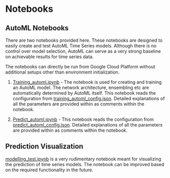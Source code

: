 # Notebooks
## AutoML Notebooks
There are two notebooks provided here. These notebooks are designed to easily create and test AutoML Time Series models. Although there is no control over model selection, AutoML can serve as a very strong baseline on achievable results for time series data. 

The notebooks can directly be run from Google Cloud Platform without additional setups other than environment initialization.

1. [Training_automl.ipynb](Training_automl.ipynb) - The notebook is used for creating and training an AutoML model. The network architecture, ensembling etc are automatically determined by AutoML itself. This notebook reads the configuration from [training_automl_config.json](training_automl_config.json). Detailed explanations of all the parameters are provided within as comments within the notebook. 

2. [Predict_automl.ipynb](Predict_automl.ipynb)  - This notebook reads the configuration from [predict_automl_config.json](predict_automl_config.json). Detailed explanations of all the parameters are provided within as comments within the notebook.

## Prediction Visualization
[modelling_test.ipynb](modelling_test.ipynb) is a very rudimentary notebook meant for visualizing the prediction of time series models. The notebook can be improved based on the required functionality in the future. 